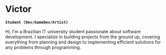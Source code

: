 # Victor 

**`Student (Dev/GameDev/Artist)`**

Hi, I'm a Brazilian IT university student passionate about software development. I specialize in building projects from the ground up, covering everything from planning and design to implementing efficient solutions for any problems through programming. 

